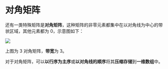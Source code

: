 
# 对角矩阵

还有一类特殊矩阵是**对角矩阵**，这种矩阵的非零元素都集中在以对角线为中心的带状区域，其他元素都为 0，示意图如下：

![](http://huoji.asia/noteimg/%E6%95%B0%E6%8D%AE%E7%BB%93%E6%9E%84/%E5%AF%B9%E8%A7%92%E7%9F%A9%E9%98%B5.png)

上图为 3 对角矩阵，**带宽**为 3。

对于对角矩阵，可以**以行序为主序**或**以对角线的顺序**将其**压缩存储**到**一维数组**中。